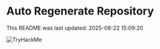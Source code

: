# Auto Regenerate Repository

This README was last updated: 2025-08-22 15:09:20

 ![TryHackMe](https://tryhackme.com/badge/533634)